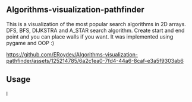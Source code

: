 ## Algorithms-visualization-pathfinder

This is a visualization of the most popular search algorithms in 2D arrays. DFS, BFS, DIJKSTRA and A_STAR search algorithm. Create start and end point and you can place walls if you want.
It was implemented using pygame and OOP :)


https://github.com/ERoydev/Algorithms-visualization-pathfinder/assets/125214785/6a2c1ea0-7fd4-44a6-8caf-e3a5f9303ab6

## Usage
I
